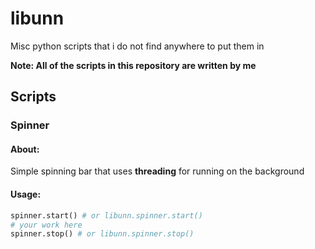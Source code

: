 
# libunn

Misc python scripts that i do not find anywhere to put them in

**Note: All of the scripts in this repository are written by me**



## Scripts

### Spinner
#### About:
Simple spinning bar that uses **threading** for running on the background
#### Usage:
```python
spinner.start() # or libunn.spinner.start()
# your work here
spinner.stop() # or libunn.spinner.stop()
```
